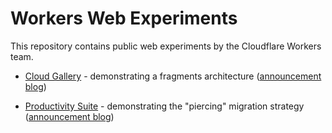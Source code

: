 # Workers Web Experiments

This repository contains public web experiments by the Cloudflare Workers team.

- [Cloud Gallery](./cloud-gallery/README.md) - demonstrating a fragments architecture ([announcement blog](https://blog.cloudflare.com/better-micro-frontends/))

- [Productivity Suite](./productivity-suite/README.md) - demonstrating the "piercing" migration strategy ([announcement blog](https://blog.cloudflare.com/fragment-piercing/))
